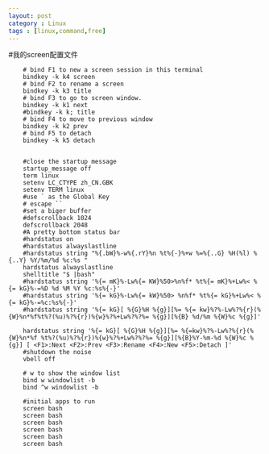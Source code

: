 ```yaml
---
layout: post
category : Linux
tags : [linux,command,free]
---
```


#我的screen配置文件

<!-- lang:python-->
		# bind F1 to new a screen session in this terminal
		bindkey -k k4 screen
		# bind F2 to rename a screen
		bindkey -k k3 title
		# bind F3 to go to screen window.
		bindkey -k k1 next
		#bindkey -k k; title
		# bind F4 to move to previous window
		bindkey -k k2 prev
		# bind F5 to detach
		bindkey -k k5 detach


		#close the startup message
		startup_message off
		term linux
		setenv LC_CTYPE zh_CN.GBK
		setenv TERM linux
		#use ` as the Global Key
		# escape ``
		#set a biger buffer
		#defscrollback 1024
		defscrollback 2048
		#A pretty bottom status bar
		#hardstatus on
		#hardstatus alwayslastline
		#hardstatus string "%{.bW}%-w%{.rY}%n %t%{-}%+w %=%{..G} %H(%l) %{..Y} %Y/%m/%d %c:%s "
		hardstatus alwayslastline                                                                                                                          
		shelltitle "$ |bash"
		#hardstatus string '%{= mK}%-Lw%{= KW}%50>%n%f* %t%{= mK}%+Lw%< %{= kG}%-=%D %d %M %Y %c:%s%{-}'
		#hardstatus string '%{= kG}%-Lw%{= kW}%50> %n%f* %t%{= kG}%+Lw%< %{= kG}%-=%c:%s%{-}'
		#hardstatus string '%{= kG}[ %{G}%H %{g}][%= %{= kw}%?%-Lw%?%{r}(%{W}%n*%f%t%?(%u)%?%{r})%{w}%?%+Lw%?%?%= %{g}][%{B} %d/%m %{W}%c %{g}]'

		hardstatus string '%{= kG}[ %{G}%H %{g}][%= %{=kw}%?%-Lw%?%{r}(%{W}%n*%f %t%?(%u)%?%{r})%{w}%?%+Lw%?%?%= %{g}][%{B}%Y-%m-%d %{W}%c %{g}] [ <F1>:Next <F2>:Prev <F3>:Rename <F4>:New <F5>:Detach ]'
		#shutdown the noise
		vbell off

		# w to show the window list
		bind w windowlist -b
		bind ^w windowlist -b

		#initial apps to run
		screen bash
		screen bash
		screen bash
		screen bash
		screen bash
		screen bash
